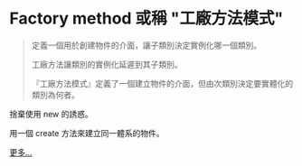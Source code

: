 # Factory method 或稱 "工廠方法模式"

> 定義一個用於創建物件的介面，讓子類別決定實例化哪一個類別。
>
> 工廠方法讓類別的實例化延遲到其子類別。
>
> 『工廠方法模式』定義了一個建立物件的介面，但由次類別決定要實體化的 類別為何者。

捨棄使用 new 的誘惑。

用一個 create 方法來建立同一體系的物件。

[更多…](https://www.notion.so/23-Factory-Method-b764fbc3a6c44e0c9d0e065f28a60cac)